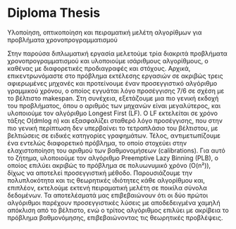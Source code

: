 # Diploma Thesis
Υλοποίηση, οπτικοποίηση και πειραματική μελέτη αλγορίθμων για προβλήματα χρονοπρογραμματισμού

Στην παρούσα διπλωματική εργασία μελετούμε τρία διακριτά προβλήματα χρονοπρογραμματισμού και υλοποιούμε ισάριθμους αλγορίθμους, ο καθένας με διαφορετικές προδιαγραφές και στόχους. Αρχικά, επικεντρωνόμαστε στο πρόβλημα εκτέλεσης εργασιών σε ακριβώς τρεις αφιερωμένες μηχανές και προτείνουμε έναν προσεγγιστικό αλγόριθμο γραμμικού χρόνου, ο οποίος εγγυάται λόγο προσέγγισης 7/6 σε σχέση με το βέλτιστο makespan. Στη συνέχεια, εξετάζουμε μια πιο γενική εκδοχή του προβλήματος, όπου ο αριθμός των μηχανών είναι μεγαλύτερος, και υλοποιούμε τον αλγόριθμο Longest First (LF). Ο LF εκτελείται σε χρόνο τάξης O(dmlog n) και εξασφαλίζει σταθερό λόγο προσέγγισης, που στην πιο γενική περίπτωση δεν υπερβαίνει το τετραπλάσιο του βέλτιστου, με βελτιώσεις σε ειδικές κατηγορίες γραφημάτων. Τέλος, αντιμετωπίζουμε ένα εντελώς διαφορετικό πρόβλημα, το οποίο στοχεύει στην ελαχιστοποίηση του αριθμού των βαθμονομήσεων (calibrations). Για αυτό το ζήτημα, υλοποιούμε τον αλγόριθμο Preemptive Lazy Binning (PLB), ο οποίος επιλύει ακριβώς το πρόβλημα σε πολυωνυμικό χρόνο (O(n²)), δίχως να αποτελεί προσεγγιστική μέθοδο. Παρουσιάζουμε την πολυπλοκότητα και τις θεωρητικές ιδιότητες κάθε αλγορίθμου και, επιπλέον, εκτελούμε εκτενή πειραματική μελέτη σε ποικίλα σύνολα δεδομένων. Τα αποτελέσματά μας επιβεβαιώνουν ότι οι δύο πρώτοι αλγόριθμοι παρέχουν προσεγγιστικές λύσεις με αποδεδειγμένα χαμηλή απόκλιση από το βέλτιστο, ενώ ο τρίτος αλγόριθμος επιλύει με ακρίβεια το πρόβλημα βαθμονόμησης, επιβεβαιώνοντας τις θεωρητικές προβλέψεις.

